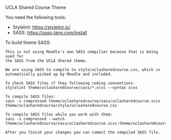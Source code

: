 UCLA Shared Course Theme

You need the following tools:

* Stylelint: https://stylelint.io/
* SASS: https://sass-lang.com/install

To build theme SASS:

    This is not using Moodle's own SASS compilier because that is being used for
    the SASS from the UCLA Shared theme.

    We are using SASS to compile to style/uclasharedcourse.css, which is
    automatically picked up by Moodle and included.

    To check SASS files if they following coding conventions:
    stylelint theme/uclasharedcourse/sass/*.scss --syntax scss

    To compile SASS files:
    sass -s compressed theme/uclasharedcourse/sass/uclasharedcourse.scss theme/uclasharedcourse/style/uclasharedcourse.css

    To compile SASS files while you work with them:
    sass -s compressed --watch theme/uclasharedcourse/sass/uclasharedcourse.scss:theme/uclasharedcourse/style/uclasharedcourse.css

    After you finish your changes you can commit the compiled SASS file.
